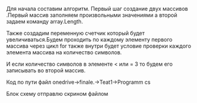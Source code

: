 Для начала составим алгоритм. Первый шаг создание двух массивов .Первый массив заполняем произвольными значениями а второй задаем команду array.Length.

Также создадим переменную счетчик который будет увеличиваться.Будем проходить по каждому элементу первого массива через цикл for также внутри будет условие проверки каждого элемента массива на количество символов.

И если количество символов в элементе < или = 3 то будем его записывать во второй массив.

Код по пути файл onedrive->finale.->Teat1->Programm cs

Блок схему отправлю скрином файлом
